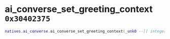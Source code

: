 # ai_converse_set_greeting_context `0x30402375`

```lua
natives.ai_converse.ai_converse_set_greeting_context(_unk0 --[[ integer ]])
```